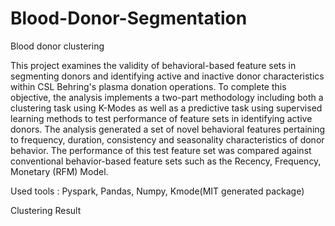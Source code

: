 # Blood-Donor-Segmentation
Blood donor clustering 


This project examines the validity of behavioral-based feature sets in segmenting donors and identifying active and inactive donor characteristics within CSL Behring's plasma donation operations. To complete this objective, the analysis implements a two-part methodology including both a clustering task using K-Modes as well as a predictive task using supervised learning methods to test performance of feature sets in identifying active donors. The analysis generated a set of novel behavioral features pertaining to frequency, duration, consistency and seasonality characteristics of donor behavior. The performance of this test feature set was compared against conventional behavior-based feature sets such as the Recency, Frequency, Monetary (RFM) Model. 

Used tools : Pyspark, Pandas, Numpy, Kmode(MIT generated package)


Clustering Result 
[](Blood-Donor-Segmentation/RFM_EXT.png)
